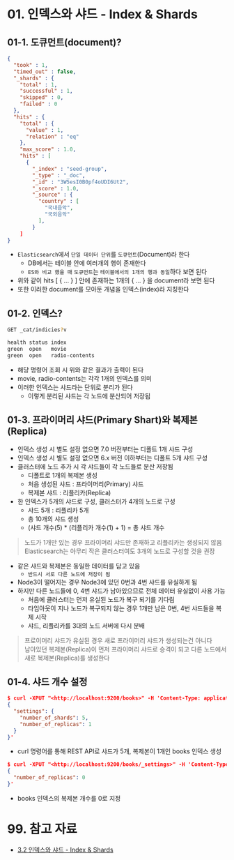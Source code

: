 # 01. 인덱스와 샤드 - Index & Shards

## 01-1. 도큐먼트(document)?

```json
{
  "took" : 1,
  "timed_out" : false,
  "_shards" : {
    "total" : 1,
    "successful" : 1,
    "skipped" : 0,
    "failed" : 0
  },
  "hits" : {
    "total" : {
      "value" : 1,
      "relation" : "eq"
    },
    "max_score" : 1.0,
    "hits" : [
      {
        "_index" : "seed-group",
        "_type" : "_doc",
        "_id" : "3W5esI0B0pf4oUDI6Ut2",
        "_score" : 1.0,
        "_source" : {
          "country" : [
            "국내음악",
            "국외음악"
          ],
		}
	]
}
```

- `Elasticsearch`에서 `단일 데이터 단위`를 `도큐먼트`(Document)라 한다
  - DB에서는 테이블 안에 여러개의 행이 존재한다
  - `ES와 비교 했을 때` `도큐먼트`는 `테이블에서의 1개의 행과 동일`하다 보면 된다
- 위와 같이 hits [ { ... } ] 안에 존재하는 1개의 { ... } 을 document라 보면 된다
- 또한 이러한 document를 모아둔 개념을 인덱스(index)라 지칭한다

## 01-2. 인덱스?

```bash
GET _cat/indicies?v
```

```bash
health status index                                                       uuid                   pri rep docs.count docs.deleted store.size pri.store.size
green  open   movie                                                       3zVFR2bvSNidXRnY1faNqw   1   1          0            0       566b           283b
green  open   radio-contents                                              O9oeXjT5S1mezzWjahXNjQ   1   3        320            0      1.8mb        466.6kb
```

- 해당 명령어 조회 시 위와 같은 결과가 출력이 된다
- movie, radio-contents는 각각 1개의 인덱스를 의미
- 이러한 인덱스는 샤드라는 단위로 분리가 된다
    - 이렇게 분리된 샤드는 각 노드에 분산되어 저장됨

## 01-3. 프라이머리 샤드(Primary Shart)와 복제본(Replica)

- 인덱스 생성 시 별도 설정 없으면 7.0 버전부터는 디폴트 1개 샤드 구성
- 인덱스 생성 시 별도 설정 없으면 6.x 버전 이하부터는 디폴트 5개 샤드 구성
- 클러스터에 노드 추가 시 각 샤드들이 각 노드들로 분산 저장됨
    - 디폴트로 1개의 복제본 생성
    - 처음 생성된 샤드 : 프라이머리(Primary) 샤드
    - 복제본 샤드 : 리플리카(Replica)
- 한 인덱스가 5개의 샤드로 구성, 클러스터가 4개의 노드로 구성
    - 샤드 5개 : 리플리카 5개
    - 총 10개의 샤드 생성
    - (샤드 개수(5) * (리플리카 개수(1) + 1) = 총 샤드 개수

> 노드가 1개만 있는 경우 프라이머리 샤드만 존재하고 리플리카는 생성되지 않음  
> Elasticsearch는 아무리 작은 클러스터여도 3개의 노드로 구성할 것을 권장

- 같은 샤드와 복제본은 동일한 데이터를 담고 있음
    - `반드시 서로 다른 노드에 저장이 됨`
- Node3이 떨어지는 경우 Node3에 있던 0번과 4번 샤드를 유실하게 됨
- 하지만 다른 노드들에 0, 4번 샤드가 남아있으므로 전체 데이터 유실없이 사용 가능
    - 처음에 클러스터는 먼저 유실된 노드가 복구 되기를 기다림
    - 타임아웃이 지나 노드가 복구되지 않는 경우 1개만 남은 0번, 4번 샤드들을 복제 시작
    - 샤드, 리플리카를 3대의 노드 서버에 다시 분배

> 프로이머리 샤드가 유실된 경우 새로 프라이머리 샤드가 생성되는건 아니다  
> 남아있던 복제본(Replica)이 먼저 프라이머리 샤드로 승격이 되고 다른 노드에서  
> 새로 복제본(Replica)를 생성한다

## 01-4. 샤드 개수 설정

```json
$ curl -XPUT "<http://localhost:9200/books>" -H 'Content-Type: application/json' -d'
{
  "settings": {
    "number_of_shards": 5,
    "number_of_replicas": 1
  }
}'
```

- curl 명령어를 통해 REST API로 샤드가 5개, 복제본이 1개인 books 인덱스 생성

```json
$ curl -XPUT "<http://localhost:9200/books/_settings>" -H 'Content-Type: application/json' -d'
{
  "number_of_replicas": 0
}'
```

- books 인덱스의 복제본 개수를 0로 지정

# 99. 참고 자료

- [3.2 인덱스와 샤드 - Index & Shards](https://esbook.kimjmin.net/03-cluster/3.2-index-and-shards)